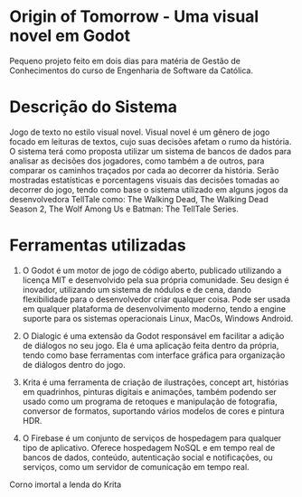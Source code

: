 # Origin of Tomorrow - Uma visual novel em Godot

Pequeno projeto feito em dois dias para matéria de Gestão de Conhecimentos do curso de Engenharia de Software da Católica.

# Descrição do Sistema

Jogo de texto no estilo visual novel. Visual novel é um gênero de jogo focado em leituras de textos, cujo suas decisões afetam o rumo da história. O sistema terá como proposta utilizar um sistema de bancos de dados para analisar as decisões dos jogadores, como também a de outros, para comparar os caminhos traçados por cada ao decorrer da história. Serão mostradas estatísticas e porcentagens visuais das decisões tomadas ao decorrer do jogo, tendo como base o sistema utilizado em alguns jogos da desenvolvedora TellTale como: The Walking Dead, The Walking Dead Season 2, The Wolf Among Us e Batman: The TellTale Series.

# Ferramentas utilizadas

1. O Godot é um motor de jogo de código aberto, publicado utilizando a licença MIT e desenvolvido pela sua própria comunidade. Seu design é inovador, utilizando um sistema de nódulos e de cena, dando flexibilidade para o desenvolvedor criar qualquer coisa. Pode ser usada em qualquer plataforma de desenvolvimento moderno, tendo a engine suporte para os sistemas operacionais Linux, MacOs, Windows Android. 

2. O Dialogic é uma extensão da Godot responsável em facilitar a adição de diálogos no seu jogo. Ela é uma aplicação feita dentro da própria, tendo como base ferramentas com interface gráfica para organização de diálogos dentro do jogo. 

3. Krita é uma ferramenta de criação de ilustrações, concept art, histórias em quadrinhos, pinturas digitais e animações, também podendo ser usado como um programa de retoques e manipulação de fotografia, conversor de formatos, suportando vários modelos de cores e pintura HDR. 

4. O Firebase é um conjunto de serviços de hospedagem para qualquer tipo de aplicativo. Oferece hospedagem NoSQL e em tempo real de bancos de dados, conteúdo, autenticação social e notificações, ou serviços, como um servidor de comunicação em tempo real.

Corno imortal a lenda do Krita
